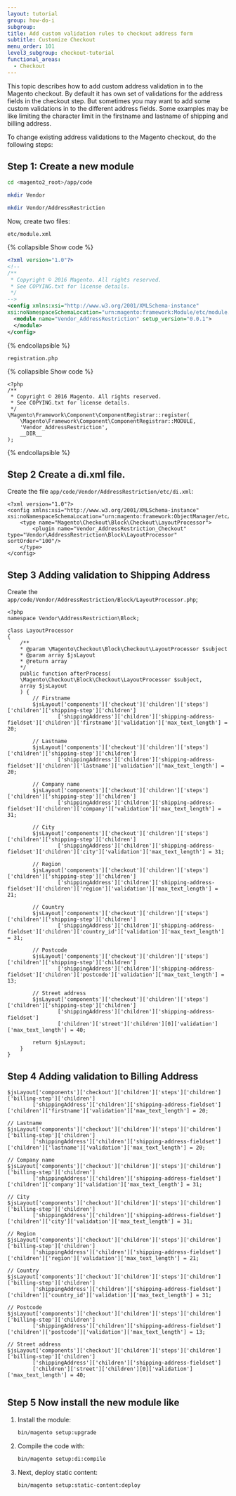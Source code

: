 ```yaml
---
layout: tutorial
group: how-do-i
subgroup:
title: Add custom validation rules to checkout address form
subtitle: Customize Checkout
menu_order: 101
level3_subgroup: checkout-tutorial
functional_areas:
  - Checkout
---
```


This topic describes how to add custom address validation in to the Magento checkout.  By default it has own set of validations for the address fields in the checkout step. But sometimes you may want to add some custom validations in to the different address fields. Some examples may be like limiting the character limit in the firstname and lastname of shipping and billing address.

To change existing address validations to the Magento checkout, do the following steps:

## Step 1: Create a new module

```bash
cd <magento2_root>/app/code
```

```bash
mkdir Vendor
```

```bash
mkdir Vendor/AddressRestriction
```

Now, create two files:

`etc/module.xml`

{% collapsible Show code %}

```xml
<?xml version="1.0"?>
<!--
/**
 * Copyright © 2016 Magento. All rights reserved.
 * See COPYING.txt for license details.
 */
-->
<config xmlns:xsi="http://www.w3.org/2001/XMLSchema-instance"
xsi:noNamespaceSchemaLocation="urn:magento:framework:Module/etc/module.xsd">
  <module name="Vendor_AddressRestriction" setup_version="0.0.1">
  </module>
</config>
```

{% endcollapsible %}

`registration.php`

{% collapsible Show code %}

```php?start_inline=1
<?php
/**
 * Copyright © 2016 Magento. All rights reserved.
 * See COPYING.txt for license details.
 */
\Magento\Framework\Component\ComponentRegistrar::register(
    \Magento\Framework\Component\ComponentRegistrar::MODULE,
    'Vendor_AddressRestriction',
    __DIR__
);
```

{% endcollapsible %}

## Step 2 Create a di.xml file.

Create the file `app/code/Vendor/AddressRestriction/etc/di.xml`:

```php?start_inline=1
<?xml version="1.0"?>
<config xmlns:xsi="http://www.w3.org/2001/XMLSchema-instance" xsi:noNamespaceSchemaLocation="urn:magento:framework:ObjectManager/etc/config.xsd">
    <type name="Magento\Checkout\Block\Checkout\LayoutProcessor">
        <plugin name="Vendor_AddressRestriction_Checkout" type="Vendor\AddressRestriction\Block\LayoutProcessor" sortOrder="100"/>
    </type>
</config>
```

## Step 3 Adding validation to Shipping Address

Create the `app/code/Vendor/AddressRestriction/Block/LayoutProcessor.php`;
    
```php?start_inline=1
<?php
namespace Vendor\AddressRestriction\Block;

class LayoutProcessor
{
    /**
    * @param \Magento\Checkout\Block\Checkout\LayoutProcessor $subject
    * @param array $jsLayout
    * @return array
    */
    public function afterProcess(
    \Magento\Checkout\Block\Checkout\LayoutProcessor $subject,
    array $jsLayout
    ) {
        // Firstname
        $jsLayout['components']['checkout']['children']['steps']['children']['shipping-step']['children']
                ['shippingAddress']['children']['shipping-address-fieldset']['children']['firstname']['validation']['max_text_length'] = 20;

        // Lastname
        $jsLayout['components']['checkout']['children']['steps']['children']['shipping-step']['children']
                ['shippingAddress']['children']['shipping-address-fieldset']['children']['lastname']['validation']['max_text_length'] = 20;

        // Company name
        $jsLayout['components']['checkout']['children']['steps']['children']['shipping-step']['children']
                ['shippingAddress']['children']['shipping-address-fieldset']['children']['company']['validation']['max_text_length'] = 31;

        // City
        $jsLayout['components']['checkout']['children']['steps']['children']['shipping-step']['children']
                ['shippingAddress']['children']['shipping-address-fieldset']['children']['city']['validation']['max_text_length'] = 31;

        // Region
        $jsLayout['components']['checkout']['children']['steps']['children']['shipping-step']['children']
                ['shippingAddress']['children']['shipping-address-fieldset']['children']['region']['validation']['max_text_length'] = 21;

        // Country
        $jsLayout['components']['checkout']['children']['steps']['children']['shipping-step']['children']
                ['shippingAddress']['children']['shipping-address-fieldset']['children']['country_id']['validation']['max_text_length'] = 31;

        // Postcode
        $jsLayout['components']['checkout']['children']['steps']['children']['shipping-step']['children']
                ['shippingAddress']['children']['shipping-address-fieldset']['children']['postcode']['validation']['max_text_length'] = 13;

        // Street address
        $jsLayout['components']['checkout']['children']['steps']['children']['shipping-step']['children']
                ['shippingAddress']['children']['shipping-address-fieldset']
                ['children']['street']['children'][0]['validation']['max_text_length'] = 40;

        return $jsLayout;
    }
}   
```

## Step 4 Adding validation to Billing Address

```php?start_inline=1
$jsLayout['components']['checkout']['children']['steps']['children']['billing-step']['children']
        ['shippingAddress']['children']['shipping-address-fieldset']['children']['firstname']['validation']['max_text_length'] = 20;

// Lastname
$jsLayout['components']['checkout']['children']['steps']['children']['billing-step']['children']
        ['shippingAddress']['children']['shipping-address-fieldset']['children']['lastname']['validation']['max_text_length'] = 20;

// Company name
$jsLayout['components']['checkout']['children']['steps']['children']['billing-step']['children']
        ['shippingAddress']['children']['shipping-address-fieldset']['children']['company']['validation']['max_text_length'] = 31;

// City
$jsLayout['components']['checkout']['children']['steps']['children']['billing-step']['children']
        ['shippingAddress']['children']['shipping-address-fieldset']['children']['city']['validation']['max_text_length'] = 31;

// Region
$jsLayout['components']['checkout']['children']['steps']['children']['billing-step']['children']
        ['shippingAddress']['children']['shipping-address-fieldset']['children']['region']['validation']['max_text_length'] = 21;

// Country
$jsLayout['components']['checkout']['children']['steps']['children']['billing-step']['children']
        ['shippingAddress']['children']['shipping-address-fieldset']['children']['country_id']['validation']['max_text_length'] = 31;

// Postcode
$jsLayout['components']['checkout']['children']['steps']['children']['billing-step']['children']
        ['shippingAddress']['children']['shipping-address-fieldset']['children']['postcode']['validation']['max_text_length'] = 13;

// Street address
$jsLayout['components']['checkout']['children']['steps']['children']['billing-step']['children']
        ['shippingAddress']['children']['shipping-address-fieldset']
        ['children']['street']['children'][0]['validation']['max_text_length'] = 40;
        
```

## Step 5 Now install the new module like

1. Install the module:
    
    ```bash
    bin/magento setup:upgrade
    ```

1. Compile the code with:

    ```bash
    bin/magento setup:di:compile
    ```

1. Next, deploy static content:

   ```bash
   bin/magento setup:static-content:deploy
   ```
